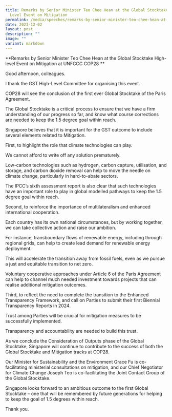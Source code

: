 ```yaml
---
title: Remarks by Senior Minister Teo Chee Hean at the Global Stocktake High
  Level Event on Mitigation
permalink: /media/speeches/remarks-by-senior-minister-teo-chee-hean-at-the-global-stocktake-high-level-event/
date: 2023-12-02
layout: post
description: ""
image: ""
variant: markdown
---
```

**Remarks by Senior Minister Teo Chee Hean at the Global Stocktake High-level Event on Mitigation at UNFCCC COP28 **

Good afternoon, colleagues.

I thank the GST High-Level Committee for organising this event.

COP28 will see the conclusion of the first ever Global Stocktake
of the Paris Agreement.

The Global Stocktake is a critical process to ensure that we have
a firm understanding of our progress so far, and know what course
corrections are needed to keep the 1.5 degree goal within reach.

Singapore believes that it is important for the GST outcome to
include several elements related to Mitigation.

First, to highlight the role that climate technologies can play.

We cannot afford to write off any solution prematurely.

Low-carbon technologies such as hydrogen, carbon capture,
utilisation, and storage, and carbon dioxide removal can help to
move the needle on climate change, particularly in hard-to-abate
sectors.

The IPCC’s sixth assessment report is also clear that such
technologies have an important role to play in global modelled
pathways to keep the 1.5 degree goal within reach.

Second, to reinforce the importance of multilateralism and
enhanced international cooperation.

Each country has its own national circumstances, but by working
together, we can take collective action and raise our ambition.

For instance, transboundary flows of renewable energy, including
through regional grids, can help to create lead demand for
renewable energy deployment.

This will accelerate the transition away from fossil fuels, even as
we pursue a just and equitable transition to net zero.

Voluntary cooperative approaches under Article 6 of the Paris
Agreement can help to channel much needed investment towards
projects that can realise additional mitigation outcomes.

Third, to reflect the need to complete the transition to the
Enhanced Transparency Framework, and call on Parties to submit
their first Biennial Transparency Reports in 2024.

Trust among Parties will be crucial for mitigation measures to be
successfully implemented.

Transparency and accountability are needed to build this trust.

As we conclude the Consideration of Outputs phase of the Global
Stocktake, Singapore will continue to contribute to the success of
both the Global Stocktake and Mitigation tracks at COP28.

Our Minister for Sustainability and the Environment Grace Fu is
co-facilitating ministerial consultations on mitigation, and our
Chief Negotiator for Climate Change Joseph Teo is co-facilitating
the Joint Contact Group of the Global Stocktake.

Singapore looks forward to an ambitious outcome to the first
Global Stocktake – one that will be remembered by future
generations for helping to keep the goal of 1.5 degrees within
reach.

Thank you.